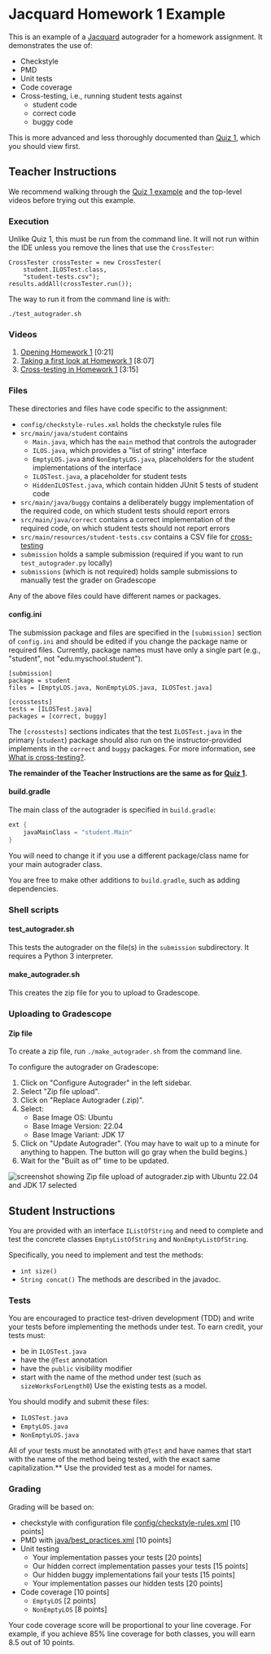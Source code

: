# Jacquard Homework 1 Example

This is an example of a [Jacquard](https://github.com/espertus/jacquard)
autograder for a homework assignment. It demonstrates the use of:

* Checkstyle
* PMD
* Unit tests
* Code coverage
* Cross-testing, i.e., running student tests against
    * student code
    * correct code
    * buggy code
 
This is more advanced and less thoroughly documented than [Quiz 1](../quiz1/README.md), which you should
view first.

## Teacher Instructions

We recommend walking through the [Quiz 1 example](../quiz1/README.md) and the top-level
videos before trying out this example.

### Execution

Unlike Quiz 1, this must be run from the command line. It will not run within the IDE unless you remove the lines that use the `CrossTester`:
```
CrossTester crossTester = new CrossTester(
    student.ILOSTest.class,
    "student-tests.csv");
results.addAll(crossTester.run());
```
The way to run it from the command line is with:
```
./test_autograder.sh
```

### Videos

1. [Opening Homework 1](https://northeastern.hosted.panopto.com/Panopto/Pages/Viewer.aspx?id=b6ecb9d2-9a9b-4485-b394-b06a01300872) [0:21]
2. [Taking a first look at Homework 1](https://northeastern.hosted.panopto.com/Panopto/Pages/Viewer.aspx?id=ba36573d-dd4a-493d-8b3d-b06a0181c9ff) [8:07]
3. [Cross-testing in Homework 1](https://northeastern.hosted.panopto.com/Panopto/Pages/Viewer.aspx?id=165ca9fa-98eb-4f0f-8841-b069013430c5) [3:15]

### Files

These directories and files have code specific to the assignment:

* `config/checkstyle-rules.xml` holds the checkstyle rules file
* `src/main/java/student` contains
    * `Main.java`, which has the `main` method that controls the autograder
    * `ILOS.java`, which provides a "list of string" interface
    * `EmptyLOS.java` and `NonEmptyLOS.java`, placeholders for the student
      implementations of the interface
    * `ILOSTest.java`, a placeholder for student tests
    * `HiddenILOSTest.java`, which contain hidden JUnit 5 tests of student code
* `src/main/java/buggy` contains a deliberately buggy implementation of the
  required code, on which student tests should report errors
* `src/main/java/correct` contains a correct implementation of the required
  code, on which student tests should not report errors
* `src/main/resources/student-tests.csv` contains a CSV file for [cross-testing](https://github.com/espertus/jacquard-examples/blob/main/README.md#what-is-cross-testing)
* `submission` holds a sample submission (required if you want to run
  `test_autograder.py` locally)
* `submissions` (which is not required) holds sample submissions to manually
  test the grader on Gradescope

Any of the above files could have different names or packages.

#### config.ini

The submission package and files are specified in the `[submission]` section of
`config.ini` and should be edited if you change the package name or required
files. Currently, package names must have only a single part (e.g., "student",
not "edu.myschool.student").

```
[submission]
package = student
files = [EmptyLOS.java, NonEmptyLOS.java, ILOSTest.java]

[crosstests]
tests = [ILOSTest.java]
packages = [correct, buggy]
```

The `[crosstests]` sections indicates that the test `ILOSTest.java` in the
primary (`student`) package should also run on the instructor-provided
implements in the `correct` and `buggy` packages. For more information, see
[What is cross-testing?](https://github.com/espertus/jacquard-examples/blob/main/README.md#what-is-cross-testing).

**The remainder of the Teacher Instructions are the same as
for [Quiz 1](../quiz1).**

#### build.gradle

The main class of the autograder is specified in `build.gradle`:

```groovy
ext {
    javaMainClass = "student.Main"
}
```

You will need to change it if you use a different package/class name for
your main autograder class.

You are free to make other additions to `build.gradle`, such as adding
dependencies.

### Shell scripts

#### test_autograder.sh

This tests the autograder on the file(s) in the `submission` subdirectory.
It requires a Python 3 interpreter.

#### make_autograder.sh

This creates the zip file for you to upload to Gradescope.

### Uploading to Gradescope

#### Zip file

To create a zip file, run `./make_autograder.sh` from the command line.

To configure the autograder on Gradescope:

1. Click on "Configure Autograder" in the left sidebar.
2. Select "Zip file upload".
3. Click on "Replace Autograder (.zip)".
4. Select:
    * Base Image OS: Ubuntu
    * Base Image Version: 22.04
    * Base Image Variant: JDK 17
5. Click on "Update Autograder". (You may have to wait up to a minute for
   anything to happen. The button will go gray when the build begins.)
6. Wait for the "Built as of" time to be updated.

![screenshot showing Zip file upload of autograder.zip with Ubuntu 22.04 and
JDK 17 selected](../images/configure-autograder.png)

## Student Instructions

You are provided with an interface `IListOfString` and need to complete and
test the concrete classes `EmptyListOfString` and `NonEmptyListOfString`.

Specifically, you need to implement and test the methods:

* `int size()`
* `String concat()`
  The methods are described in the javadoc.

### Tests

You are encouraged to practice test-driven development (TDD) and write
your tests before implementing the methods under test. To earn credit,
your tests must:

* be in `ILOSTest.java`
* have the `@Test` annotation
* have the `public` visibility modifier
* start with the name of the method under test (such
  as `sizeWorksForLength0`)
  Use the existing tests as a model.

You should modify and submit these files:

* `ILOSTest.java`
* `EmptyLOS.java`
* `NonEmptyLOS.java`

All of your tests must be annotated with `@Test` and have names that start
with the name of the method being tested, with the exact same capitalization.**
Use the provided test as a model for names.

### Grading

Grading will be based on:

* checkstyle with configuration
  file [config/checkstyle-rules.xml](config/checkstyle-rules.xml) [10 points]
* PMD
  with [java/best_practices.xml](https://docs.pmd-code.org/latest/pmd_rules_java_bestpractices.html) [10 points]
* Unit testing
    * Your implementation passes your tests [20 points]
    * Our hidden correct implementation passes your tests [15 points]
    * Our hidden buggy implementations fail your tests [15 points]
    * Your implementation passes our hidden tests [20 points]
* Code coverage [10 points]
    * `EmptyLOS` [2 points]
    * `NonEmptyLOS` [8 points]

Your code coverage score will be proportional to your line coverage.
For example, if you achieve 85% line coverage for both classes, you will earn
8.5 out of 10 points.

